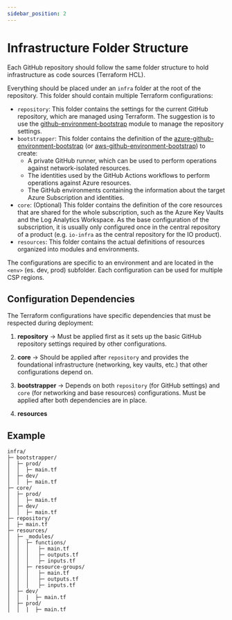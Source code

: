 ```yaml
---
sidebar_position: 2
---
```


# Infrastructure Folder Structure

Each GitHub repository should follow the same folder structure to hold
infrastructure as code sources (Terraform HCL).

Everything should be placed under an `infra` folder at the root of the
repository. This folder should contain multiple Terraform configurations:

- `repository`: This folder contains the settings for the current GitHub
  repository, which are managed using Terraform. The suggestion is to use the
  [github-environment-bootstrap](https://registry.terraform.io/modules/pagopa-dx/github-environment-bootstrap/github/latest)
  module to manage the repository settings.
- `bootstrapper`: This folder contains the definition of the
  [azure-github-environment-bootstrap](https://registry.terraform.io/modules/pagopa-dx/azure-github-environment-bootstrap/azurerm/latest)
  (or
  [aws-github-environment-bootstrap](https://registry.terraform.io/modules/pagopa-dx/aws-github-environment-bootstrap/azurerm/latest))
  to create:
  - A private GitHub runner, which can be used to perform operations against
    network-isolated resources.
  - The identities used by the GitHub Actions workflows to perform operations
    against Azure resources.
  - The GitHub environments containing the information about the target Azure
    Subscription and identities.
- `core`: (Optional) This folder contains the definition of the core resources
  that are shared for the whole subscription, such as the Azure Key Vaults and
  the Log Analytics Workspace. As the base configuration of the subscription, it
  is usually only configured once in the central repository of a product (e.g.
  `io-infra` as the central repository for the IO product).
- `resources`: This folder contains the actual definitions of resources
  organized into modules and environments.

The configurations are specific to an environment and are located in the `<env>`
(es. dev, prod) subfolder. Each configuration can be used for multiple CSP
regions.

## Configuration Dependencies

The Terraform configurations have specific dependencies that must be respected
during deployment:

1. **repository** → Must be applied first as it sets up the basic GitHub
   repository settings required by other configurations.

2. **core** → Should be applied after `repository` and provides the foundational
   infrastructure (networking, key vaults, etc.) that other configurations
   depend on.

3. **bootstrapper** → Depends on both `repository` (for GitHub settings) and
   `core` (for networking and base resources) configurations. Must be applied
   after both dependencies are in place.

4. **resources**

## Example

```
infra/
├─ bootstrapper/
│  ├─ prod/
│  │  ├─ main.tf
│  ├─ dev/
│  │  ├─ main.tf
├─ core/
│  ├─ prod/
│  │  ├─ main.tf
│  ├─ dev/
│  │  ├─ main.tf
├─ repository/
│  ├─ main.tf
├─ resources/
│  ├─ _modules/
│  │  ├─ functions/
│  │  │   ├─ main.tf
│  │  │   ├─ outputs.tf
│  │  │   ├─ inputs.tf
│  │  ├─ resource-groups/
│  │  │   ├─ main.tf
│  │  │   ├─ outputs.tf
│  │  │   ├─ inputs.tf
│  ├─ dev/
│  │  |  ├─ main.tf
│  ├─ prod/
│  │  |  ├─ main.tf
```
